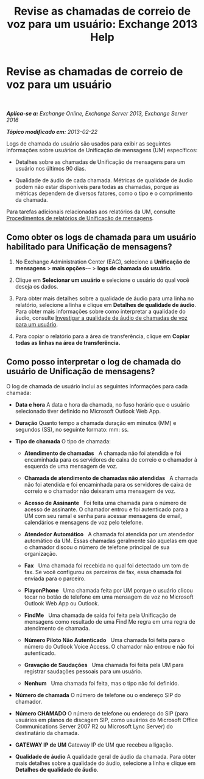 ﻿---
title: 'Revise as chamadas de correio de voz para um usuário: Exchange 2013 Help'
TOCTitle: Revise as chamadas de correio de voz para um usuário
ms:assetid: 95768fe3-3ae2-43bd-9cbf-18c3b85c4592
ms:mtpsurl: https://technet.microsoft.com/pt-br/library/JJ659070(v=EXCHG.150)
ms:contentKeyID: 50556246
ms.date: 05/22/2018
mtps_version: v=EXCHG.150
ms.translationtype: MT
---

# Revise as chamadas de correio de voz para um usuário

 

_**Aplica-se a:** Exchange Online, Exchange Server 2013, Exchange Server 2016_

_**Tópico modificado em:** 2013-02-22_

Logs de chamada do usuário são usados para exibir as seguintes informações sobre usuários de Unificação de mensagens (UM) específicos:

  - Detalhes sobre as chamadas de Unificação de mensagens para um usuário nos últimos 90 dias.

  - Qualidade de áudio de cada chamada. Métricas de qualidade de áudio podem não estar disponíveis para todas as chamadas, porque as métricas dependem de diversos fatores, como o tipo e o comprimento da chamada.

Para tarefas adicionais relacionadas aos relatórios da UM, consulte [Procedimentos de relatórios de Unificação de mensagens](um-reports-procedures-exchange-2013-help.md).

## Como obter os logs de chamada para um usuário habilitado para Unificação de mensagens?

1.  No Exchange Administration Center (EAC), selecione a **Unificação de mensagens** \> **mais opções**![Ícone Mais opções](images/JJ150550.5381819e-3b21-4873-8714-e9b956290b28(EXCHG.150).gif "Ícone Mais opções") \> **logs de chamada do usuário**.

2.  Clique em **Selecionar um usuário** e selecione o usuário do qual você deseja os dados.

3.  Para obter mais detalhes sobre a qualidade de áudio para uma linha no relatório, selecione a linha e clique em **Detalhes de qualidade de áudio**. Para obter mais informações sobre como interpretar a qualidade do áudio, consulte [Investigar a qualidade de áudio de chamadas de voz para um usuário](investigate-the-audio-quality-of-voice-calls-for-a-user-exchange-2013-help.md).

4.  Para copiar o relatório para a área de transferência, clique em **Copiar todas as linhas na área de transferência.**

## Como posso interpretar o log de chamada do usuário de Unificação de mensagens?

O log de chamada de usuário inclui as seguintes informações para cada chamada:

  - **Data e hora** A data e hora da chamada, no fuso horário que o usuário selecionado tiver definido no Microsoft Outlook Web App.

  - **Duração** Quanto tempo a chamada duração em minutos (MM) e segundos (SS), no seguinte formato: mm: ss.

  - **Tipo de chamada** O tipo de chamada:
    
      - **Atendimento de chamadas**   A chamada não foi atendida e foi encaminhada para os servidores de caixa de correio e o chamador à esquerda de uma mensagem de voz.
    
      - **Chamada de atendimento de chamadas não atendidas**   A chamada não foi atendida e foi encaminhada para os servidores de caixa de correio e o chamador não deixaram uma mensagem de voz.
    
      - **Acesso de Assinante**   Foi feita uma chamada para o número de acesso de assinante. O chamador entrou e foi autenticado para a UM com seu ramal e senha para acessar mensagens de email, calendários e mensagens de voz pelo telefone.
    
      - **Atendedor Automático**   A chamada foi atendida por um atendedor automático da UM. Essas chamadas geralmente são aquelas em que o chamador discou o número de telefone principal de sua organização.
    
      - **Fax**   Uma chamada foi recebida no qual foi detectado um tom de fax. Se você configurou os parceiros de fax, essa chamada foi enviada para o parceiro.
    
      - **PlayonPhone**   Uma chamada feita por UM porque o usuário clicou tocar no botão de telefone em uma mensagem de voz no Microsoft Outlook Web App ou Outlook.
    
      - **FindMe**   Uma chamada de saída foi feita pela Unificação de mensagens como resultado de uma Find Me regra em uma regra de atendimento de chamada.
    
      - **Número Piloto Não Autenticado**   Uma chamada foi feita para o número do Outlook Voice Access. O chamador não entrou e não foi autenticado.
    
      - **Gravação de Saudações**   Uma chamada foi feita pela UM para registrar saudações pessoais para um usuário.
    
      - **Nenhum**   Uma chamada foi feita, mas o tipo não foi definido.

  - **Número de chamada** O número de telefone ou o endereço SIP do chamador.

  - **Número CHAMADO** O número de telefone ou endereço do SIP (para usuários em planos de discagem SIP, como usuários do Microsoft Office Communications Server 2007 R2 ou Microsoft Lync Server) do destinatário da chamada.

  - **GATEWAY IP de UM** Gateway IP de UM que recebeu a ligação.

  - **Qualidade de áudio** A qualidade geral de áudio da chamada. Para obter mais detalhes sobre a qualidade do áudio, selecione a linha e clique em **Detalhes de qualidade de áudio**.

